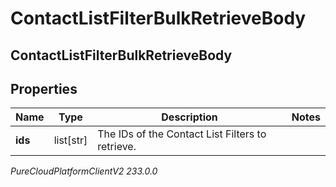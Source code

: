 # ContactListFilterBulkRetrieveBody

## ContactListFilterBulkRetrieveBody

## Properties

|Name | Type | Description | Notes|
|------------ | ------------- | ------------- | -------------|
| **ids** | list[str] | The IDs of the Contact List Filters to retrieve. | |



_PureCloudPlatformClientV2 233.0.0_
